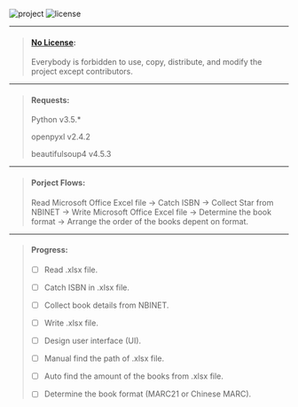 ![project][1] ![license][2]

[1]: https://img.shields.io/badge/project-privacy-red.svg
[2]: https://img.shields.io/badge/license-no%20license-blue.svg
***

> #### [No License](https://choosealicense.com/no-license/):
>
> Everybody is forbidden to use, copy, distribute, and modify the project except contributors.

***

> #### Requests:
>
> Python v3.5.*
>
> openpyxl v2.4.2
>
> beautifulsoup4 v4.5.3

***

> #### Porject Flows:
>
> Read Microsoft Office Excel file -> Catch ISBN -> Collect Star from NBINET -> Write Microsoft Office Excel file -> Determine the book format -> Arrange the order of the books depent on format.

***

> #### Progress:
>
> - [ ] Read .xlsx file.
>
> - [ ] Catch ISBN in .xlsx file.
>
> - [ ] Collect book details from NBINET.
>
> - [ ] Write .xlsx file.
>
> - [ ] Design user interface (UI).
>
> - [ ] Manual find the path of .xlsx file.
>
> - [ ] Auto find the amount of the books from .xlsx file.
>
> - [ ] Determine the book format (MARC21 or Chinese MARC).